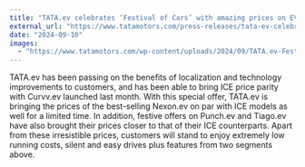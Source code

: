 ```yaml
---
title: "TATA.ev celebrates ‘Festival of Cars’ with amazing prices on EVs"
external_url: "https://www.tatamotors.com/press-releases/tata-ev-celebrates-festival-of-cars-with-amazing-prices-on-evs/"
date: "2024-09-10"
images:
  - "https://www.tatamotors.com/wp-content/uploads/2024/09/TATA.ev-Festival-of-Cars-KV-banner.jpg"
---
```


TATA.ev has been passing on the benefits of localization and technology improvements to customers, and has been able to bring ICE price parity with Curvv.ev launched last month. With this special offer, TATA.ev is bringing the prices of the best-selling Nexon.ev on par with ICE models as well for a limited time. In addition, festive offers on Punch.ev and Tiago.ev have also brought their prices closer to that of their ICE counterparts. Apart from these irresistible prices, customers will stand to enjoy extremely low running costs, silent and easy drives plus features from two segments above.